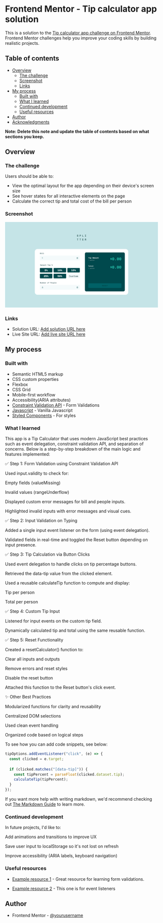 # Frontend Mentor - Tip calculator app solution

This is a solution to the [Tip calculator app challenge on Frontend Mentor](https://www.frontendmentor.io/challenges/tip-calculator-app-ugJNGbJUX). Frontend Mentor challenges help you improve your coding skills by building realistic projects.

## Table of contents

- [Overview](#overview)
  - [The challenge](#the-challenge)
  - [Screenshot](#screenshot)
  - [Links](#links)
- [My process](#my-process)
  - [Built with](#built-with)
  - [What I learned](#what-i-learned)
  - [Continued development](#continued-development)
  - [Useful resources](#useful-resources)
- [Author](#author)
- [Acknowledgments](#acknowledgments)

**Note: Delete this note and update the table of contents based on what sections you keep.**

## Overview

### The challenge

Users should be able to:

- View the optimal layout for the app depending on their device's screen size
- See hover states for all interactive elements on the page
- Calculate the correct tip and total cost of the bill per person

### Screenshot

![](./images/tip-app-sshot.png)

### Links

- Solution URL: [Add solution URL here](https://your-solution-url.com)
- Live Site URL: [Add live site URL here](https://your-live-site-url.com)

## My process

### Built with

- Semantic HTML5 markup
- CSS custom properties
- Flexbox
- CSS Grid
- Mobile-first workflow
- Accessibility(ARIA attributes)
- [Constraint Validation API](https://developer.mozilla.org/en-US/docs/Learn_web_development/Extensions/Forms/Form_validation) - Form Validations
- [Javascript](https://developer.mozilla.org/en-US/docs/Learn_web_development/Core/Scripting) - Vanilla Javascript
- [Styled Components](https://styled-components.com/) - For styles

### What I learned

This app is a Tip Calculator that uses modern JavaScript best practices such as event delegation, constraint validation API, and separation of concerns. Below is a step-by-step breakdown of the main logic and features implemented:

✅ Step 1: Form Validation using Constraint Validation API

Used input.validity to check for:

Empty fields (valueMissing)

Invalid values (rangeUnderflow)

Displayed custom error messages for bill and people inputs.

Highlighted invalid inputs with error messages and visual cues.

✅ Step 2: Input Validation on Typing

Added a single input event listener on the form (using event delegation).

Validated fields in real-time and toggled the Reset button depending on input presence.

✅ Step 3: Tip Calculation via Button Clicks

Used event delegation to handle clicks on tip percentage buttons.

Retrieved the data-tip value from the clicked element.

Used a reusable calculateTip function to compute and display:

Tip per person

Total per person

✅ Step 4: Custom Tip Input

Listened for input events on the custom tip field.

Dynamically calculated tip and total using the same reusable function.

✅ Step 5: Reset Functionality

Created a resetCalculator() function to:

Clear all inputs and outputs

Remove errors and reset styles

Disable the reset button

Attached this function to the Reset button's click event.

✨ Other Best Practices

Modularized functions for clarity and reusability

Centralized DOM selections

Used clean event handling

Organized code based on logical steps

To see how you can add code snippets, see below:

```js
tipOptions.addEventListener("click", (e) => {
  const clicked = e.target;

  if (clicked.matches("[data-tip]")) {
    const tipPercent = parseFloat(clicked.dataset.tip);
    calculateTip(tipPercent);
  }
});
```

If you want more help with writing markdown, we'd recommend checking out [The Markdown Guide](https://www.markdownguide.org/) to learn more.

### Continued development

In future projects, I'd like to:

Add animations and transitions to improve UX

Save user input to localStorage so it's not lost on refresh

Improve accessibility (ARIA labels, keyboard navigation)

### Useful resources

- [Example resource 1](https://developer.mozilla.org/en-US/docs/Learn_web_development/Extensions/Forms/Form_validation#validating_forms_using_javascript) - Great resource for learning form validations.

- [Example resource 2](https://developer.mozilla.org/en-US/docs/Learn_web_development/Core/Scripting/Events) - This one is for event listeners

## Author

- Frontend Mentor - [@yourusername](https://www.frontendmentor.io/profile/PastaSus)
